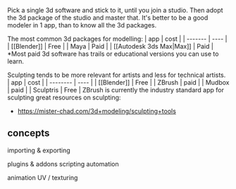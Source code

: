 Pick a single 3d software and stick to it, until you join a studio.
Then adopt the 3d package of the studio and master that.
It's better to be a good modeler in 1 app, than to know all the 3d packages.

The most common 3d packages for modelling:
| app     | cost |
| ------- | ---- |
| [[Blender]] | Free |
| Maya    | Paid |
| [[Autodesk 3ds Max|Max]]     | Paid |
*Most paid 3d software has trails or educational versions you can use to learn.

Sculpting tends to be more relevant for artists and less for technical artists.
| app      | cost |
| -------- | ---- |
| [[Blender]]  | Free |
| ZBrush   | paid |
| Mudbox   | paid |
| Sculptris | Free |
ZBrush is currently the industry standard app for sculpting
great resources on sculpting:
- https://mister-chad.com/3d+modeling/sculpting+tools

## concepts
importing & exporting

plugins & addons
scripting
automation

animation
UV / texturing

